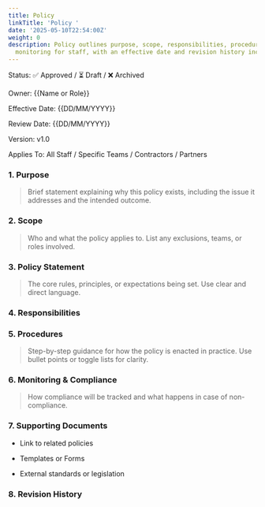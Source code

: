 ```yaml
---
title: Policy
linkTitle: 'Policy '
date: '2025-05-10T22:54:00Z'
weight: 0
description: Policy outlines purpose, scope, responsibilities, procedures, and compliance
  monitoring for staff, with an effective date and revision history included.
---
```





Status: ✅ Approved / ⏳ Draft / ❌ Archived

Owner: {{Name or Role}}

Effective Date: {{DD/MM/YYYY}}

Review Date: {{DD/MM/YYYY}}

Version: v1.0

Applies To: All Staff / Specific Teams / Contractors / Partners

<!-- Unsupported block type: divider -->

### 1. Purpose

> Brief statement explaining why this policy exists, including the issue it addresses and the intended outcome.

<!-- Unsupported block type: divider -->

### 2. Scope

> Who and what the policy applies to. List any exclusions, teams, or roles involved.

<!-- Unsupported block type: divider -->

### 3. Policy Statement

> The core rules, principles, or expectations being set. Use clear and direct language.

<!-- Unsupported block type: divider -->

### 4. Responsibilities

<!-- Unsupported block type: table -->

<!-- Unsupported block type: divider -->

### 5. Procedures

> Step-by-step guidance for how the policy is enacted in practice. Use bullet points or toggle lists for clarity.

<!-- Unsupported block type: divider -->

### 6. Monitoring & Compliance

> How compliance will be tracked and what happens in case of non-compliance.

<!-- Unsupported block type: divider -->

### 7. Supporting Documents

- Link to related policies

- Templates or Forms

- External standards or legislation

<!-- Unsupported block type: divider -->

### 8. Revision History



